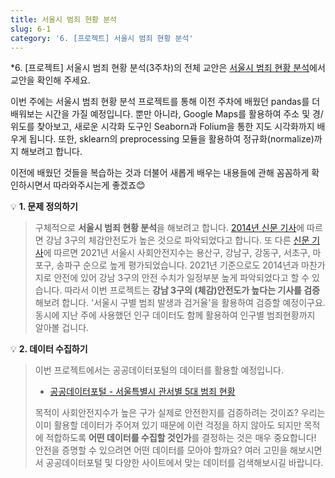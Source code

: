 ```yaml
---
title: 서울시 범죄 현황 분석
slug: 6-1
category: '6. [프로젝트] 서울시 범죄 현황 분석'
---
```


*6. [프로젝트] 서울시 범죄 현황 분석(3주차)의 전체 교안은 [서울시 범죄 현황 분석](https://github.com/Team-COSADAMA/Data-Science-Intro/blob/main/week3/week3.ipynb)에서 교안을 확인해 주세요.

이번 주에는 서울시 범죄 현황 분석 프로젝트를 통해 이전 주차에 배웠던 pandas를 더 배워보는 시간을 가질 예정입니다. 뿐만 아니라, Google Maps를 활용하여 주소 및 경/위도를 찾아보고, 새로운 시각화 도구인 Seaborn과 Folium을 통한 지도 시각화까지 배우게 됩니다. 또한, sklearn의 preprocessing 모듈을 활용하여 정규화(normalize)까지 해보려고 합니다. 

이전에 배웠던 것들을 복습하는 것과 더불어 새롭게 배우는 내용들에 관해 꼼꼼하게 확인하시면서 따라와주시는게 좋겠죠😊


💡 **1. 문제 정의하기** 
>
> 구체적으로 **서울시 범죄 현황 분석**을 해보려고 합니다. [2014년 신문 기사](https://www.asiae.co.kr/article/2014102008312459233)에 따르면 강남 3구의 체감안전도가 높은 것으로 파악되었다고 합니다. 또 다른 [신문 기사](https://news.mt.co.kr/mtview.php?no=2021011215094899686)에 따르면 2021년 서울시 사회안전지수는 용산구, 강남구, 강동구, 서초구, 마포구, 송파구 순으로 높게 평가되었습니다. 2021년 기준으로도 2014년과 마찬가지로 안전에 있어 강남 3구의 안전 수치가 일정부분 높게 파악되었다고 할 수 있습니다. 따라서 이번 프로젝트는 **강남 3구의 (체감)안전도가 높다는 기사를 검증**해보려 합니다. '서울시 구별 범죄 발생과 검거율'을 활용하여 검증할 예정이구요. 동시에 지난 주에 사용했던 인구 데이터도 함께 활용하여 인구별 범죄현황까지 알아볼 겁니다. 


💡 **2. 데이터 수집하기**
>
> 이번 프로젝트에서는 공공데이터포털의 데이터를 활용할 예정입니다. 
> - [공공데이터포털 - 서울특별시 관서별 5대 범죄 현황](https://www.data.go.kr/data/15054738/fileData.do) 
>
> 목적이 사회안전지수가 높은 구가 실제로 안전한지를 검증하려는 것이죠? 우리는 이미 활용할 데이터가 주어져 있기 때문에 이런 걱정을 하지 않아도 되지만 목적에 적합하도록 **어떤 데이터를 수집할 것인가**를 결정하는 것은 매우 중요합니다! 안전을 증명할 수 있으려면 어떤 데이터를 모아야 할까요? 여러 고민을 해보시면서 공공데이터포털 및 다양한 사이트에서 맞는 데이터를 검색해보시길 바랍니다. 

